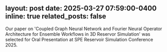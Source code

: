 layout: post
date: 2025-03-27 07:59:00-0400
inline: true
related_posts: false
---

Our paper on 'Coupled Graph Neural Network and Fourier Neural Operator Architecture for Ensemble Workflows in 3D Reservor Simulation' was selected for Oral Presentation at SPE Reservoir Simulation Conference 2025.
